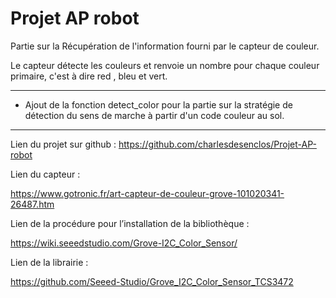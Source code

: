 # Projet AP robot

Partie sur la Récupération de l'information fourni par le capteur de couleur.

Le capteur détecte les couleurs et renvoie un nombre pour chaque couleur primaire, c'est à dire red , bleu et vert.



-------------------------------------------------------------------------------------------------------------------------------------------------------------------------



- Ajout de la fonction detect_color pour la partie sur la stratégie de détection du sens de marche à partir d'un code couleur au sol.



-------------------------------------------------------------------------------------------------------------------------------------------------------------------------

 

Lien du projet sur github : 
https://github.com/charlesdesenclos/Projet-AP-robot

Lien du capteur :

https://www.gotronic.fr/art-capteur-de-couleur-grove-101020341-26487.htm

Lien de la procédure pour l’installation de la bibliothèque :

https://wiki.seeedstudio.com/Grove-I2C_Color_Sensor/

Lien de la librairie :

https://github.com/Seeed-Studio/Grove_I2C_Color_Sensor_TCS3472
